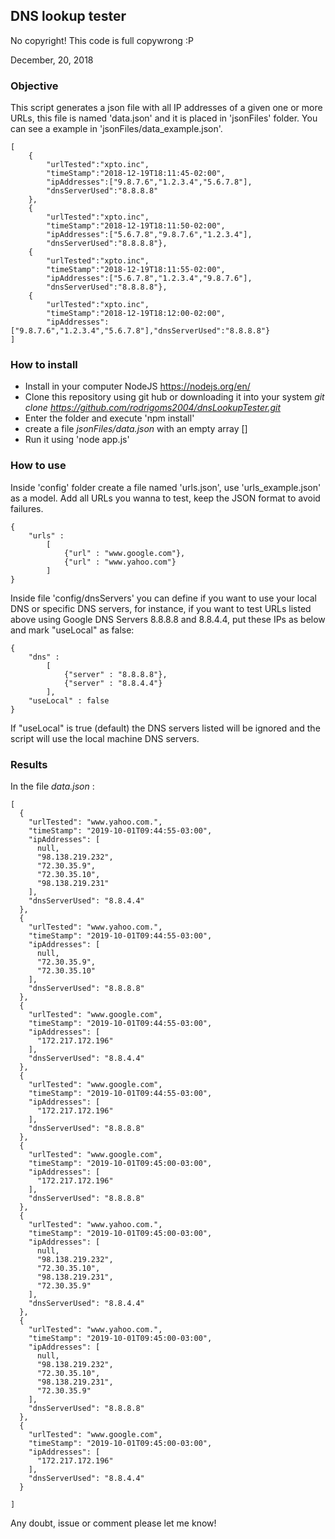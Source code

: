 ## DNS lookup tester

No copyright! This code is full copywrong :P

December, 20, 2018

### Objective

This script generates a json file with all IP addresses of a given one or more URLs, 
this file is named 'data.json' and it is placed in 'jsonFiles' folder. You can see a example
in 'jsonFiles/data_example.json'.

```
[
    {
        "urlTested":"xpto.inc",
        "timeStamp":"2018-12-19T18:11:45-02:00",
        "ipAddresses":["9.8.7.6","1.2.3.4","5.6.7.8"],
        "dnsServerUsed":"8.8.8.8"
    },
    {
        "urlTested":"xpto.inc",
        "timeStamp":"2018-12-19T18:11:50-02:00",
        "ipAddresses":["5.6.7.8","9.8.7.6","1.2.3.4"],
        "dnsServerUsed":"8.8.8.8"},
    {
        "urlTested":"xpto.inc",
        "timeStamp":"2018-12-19T18:11:55-02:00",
        "ipAddresses":["5.6.7.8","1.2.3.4","9.8.7.6"],
        "dnsServerUsed":"8.8.8.8"},
    {
        "urlTested":"xpto.inc",
        "timeStamp":"2018-12-19T18:12:00-02:00",
        "ipAddresses":["9.8.7.6","1.2.3.4","5.6.7.8"],"dnsServerUsed":"8.8.8.8"}
]
```


### How to install

* Install in your computer NodeJS https://nodejs.org/en/
* Clone this repository using git hub or downloading it into your system
    *git clone https://github.com/rodrigoms2004/dnsLookupTester.git*
* Enter the folder and execute 'npm install'
* create a file *jsonFiles/data.json* with an empty array []
* Run it using 'node app.js'

### How to use

Inside 'config' folder create a file named 'urls.json', use 'urls_example.json' as a model.
Add all URLs you wanna to test, keep the JSON format to avoid failures.

``` 
{
    "urls" :
        [
            {"url" : "www.google.com"},
            {"url" : "www.yahoo.com"}
        ]
}
```

Inside file 'config/dnsServers' you can define if you want to use your local DNS or specific DNS
servers, for instance, if you want to test URLs listed above using Google DNS Servers 
8.8.8.8 and 8.8.4.4, put these IPs as below and mark "useLocal" as false:

```
{
    "dns" :
        [
            {"server" : "8.8.8.8"},
            {"server" : "8.8.4.4"}
        ],
    "useLocal" : false
}
```

If "useLocal" is true (default) the DNS servers listed will be ignored and the script will use the
local machine DNS servers. 

### Results

In the file *data.json* :

```
[
  {
    "urlTested": "www.yahoo.com.",
    "timeStamp": "2019-10-01T09:44:55-03:00",
    "ipAddresses": [
      null,
      "98.138.219.232",
      "72.30.35.9",
      "72.30.35.10",
      "98.138.219.231"
    ],
    "dnsServerUsed": "8.8.4.4"
  },
  {
    "urlTested": "www.yahoo.com.",
    "timeStamp": "2019-10-01T09:44:55-03:00",
    "ipAddresses": [
      null,
      "72.30.35.9",
      "72.30.35.10"
    ],
    "dnsServerUsed": "8.8.8.8"
  },
  {
    "urlTested": "www.google.com",
    "timeStamp": "2019-10-01T09:44:55-03:00",
    "ipAddresses": [
      "172.217.172.196"
    ],
    "dnsServerUsed": "8.8.4.4"
  },
  {
    "urlTested": "www.google.com",
    "timeStamp": "2019-10-01T09:44:55-03:00",
    "ipAddresses": [
      "172.217.172.196"
    ],
    "dnsServerUsed": "8.8.8.8"
  },
  {
    "urlTested": "www.google.com",
    "timeStamp": "2019-10-01T09:45:00-03:00",
    "ipAddresses": [
      "172.217.172.196"
    ],
    "dnsServerUsed": "8.8.8.8"
  },
  {
    "urlTested": "www.yahoo.com.",
    "timeStamp": "2019-10-01T09:45:00-03:00",
    "ipAddresses": [
      null,
      "98.138.219.232",
      "72.30.35.10",
      "98.138.219.231",
      "72.30.35.9"
    ],
    "dnsServerUsed": "8.8.4.4"
  },
  {
    "urlTested": "www.yahoo.com.",
    "timeStamp": "2019-10-01T09:45:00-03:00",
    "ipAddresses": [
      null,
      "98.138.219.232",
      "72.30.35.10",
      "98.138.219.231",
      "72.30.35.9"
    ],
    "dnsServerUsed": "8.8.8.8"
  },
  {
    "urlTested": "www.google.com",
    "timeStamp": "2019-10-01T09:45:00-03:00",
    "ipAddresses": [
      "172.217.172.196"
    ],
    "dnsServerUsed": "8.8.4.4"
  }

]
```


Any doubt, issue or comment please let me know!